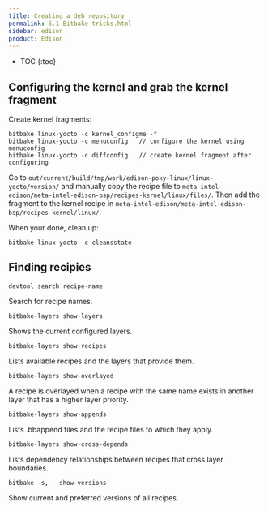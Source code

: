 ```yaml
---
title: Creating a deb repository
permalink: 5.1-Bitbake-tricks.html
sidebar: edison
product: Edison
---
```

* TOC
{:toc}
## Configuring the kernel and grab the kernel fragment
Create kernel fragments:
```
bitbake linux-yocto -c kernel_configme -f
bitbake linux-yocto -c menuconfig   // configure the kernel using menuconfig
bitbake linux-yocto -c diffconfig   // create kernel fragment after configuring
```
Go to `out/current/build/tmp/work/edison-poky-linux/linux-yocto/version/` and manually copy the recipe file to `meta-intel-edison/meta-intel-edison-bsp/recipes-kernel/linux/files/`. Then add the fragment to the kernel recipe in `meta-intel-edison/meta-intel-edison-bsp/recipes-kernel/linux/`.

When your done, clean up:

```
bitbake linux-yocto -c cleansstate
```

## Finding recipies  
```
devtool search recipe-name
```
Search for recipe names.

```
bitbake-layers show-layers
```
Shows the current configured layers.

```
bitbake-layers show-recipes
```
Lists available recipes and the layers that provide them.

```
bitbake-layers show-overlayed
```
A recipe is overlayed when a recipe with the same name exists in another layer that has a higher layer priority.

```
bitbake-layers show-appends
```
Lists .bbappend files and the recipe files to which they apply.

```
bitbake-layers show-cross-depends
```
Lists dependency relationships between recipes that cross layer boundaries.

```
bitbake -s, --show-versions
```
Show current and preferred versions of all recipes.



